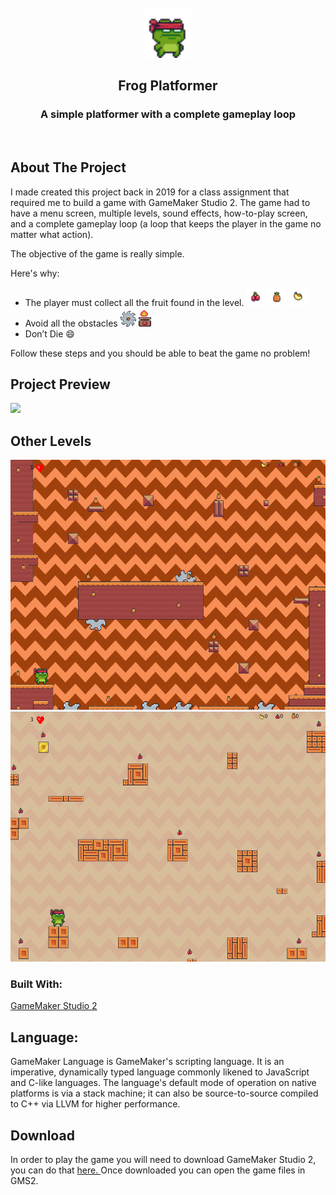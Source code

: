



<!-- PROJECT LOGO -->
<br />
<div align="center">
  <a href="https://github.com/othneildrew/Best-README-Template">
    <img src="README-Images/07f35d65-7f0f-430c-928d-d9fb32f3a4cf copy.png" alt="Logo" width="80" height="80">
  </a>

  <h2 align="center">Frog Platformer</h2>

  <p align="center">
   <h3> A simple platformer with a complete gameplay loop    </h3> 
    <br />
 
    
  </p>
</div>



<!-- ABOUT THE PROJECT -->
## About The Project

I made created this project back in 2019 for a class assignment that required me to build a game with GameMaker Studio 2. The game had to have a menu screen, multiple levels, sound effects, how-to-play screen, and a complete gameplay loop (a loop that keeps the player in the game no matter what action).

The objective of the game is really simple.

Here's why:
* The player must collect all the fruit found in the level. <img src="README-Images/08d45683-0436-4ab7-b8df-6e3f9d8f3062 copy.png" alt="Fruit" width="30" height="30"> <img src="README-Images/4e204825-3e30-4a53-bb95-da59a8141e6a copy.png" alt="Fruit" width="30" height="30"> <img src="README-Images/5fe9be5c-cccf-45a5-96c1-ded8da673650 copy.png" alt="Fruit" width="30" height="30">
* Avoid all the obstacles    <img src="README-Images/5e93930f-594f-43f9-9766-52c047a40d49 copy.png" alt="Fruit" width="25" height="25">    <img src="README-Images/867b8557-bf1c-4758-ad53-ae89accdccbb copy.png" alt="Fruit" width="20" height="30"> 
* Don’t Die :smile:

Follow these steps and you should be able to beat the game no problem!

## Project Preview

![](README-Images/game.gif)

<h2>Other Levels</h2>

 <div align="center" >
 <img src="README-Images/gameScreenShot.png" alt="Fruit" width="600" height="400"> <img src="README-Images/gameScreenShot2.png" alt="Fruit" width="600" height="400"> 

</div> 

### Built With:

<a href = "https://www.yoyogames.com/en/gamemaker" > GameMaker Studio 2 </a>

## Language: 

GameMaker Language is GameMaker's scripting language. It is an imperative, dynamically typed language commonly likened to JavaScript and C-like languages. The language's default mode of operation on native platforms is via a stack machine; it can also be source-to-source compiled to C++ via LLVM for higher performance.

## Download

In order to play the game you will need to download GameMaker Studio 2, you can do that <a href = "https://www.yoyogames.com/en/get" > here. </a> Once downloaded you can open the game files in GMS2. 
